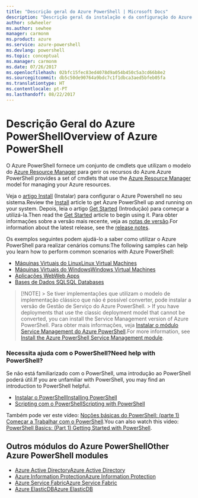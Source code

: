 ```yaml
---
title: "Descrição geral do Azure PowerShell | Microsoft Docs"
description: "Descrição geral da instalação e da configuração do Azure PowerShell."
author: sdwheeler
ms.author: sewhee
manager: carmonm
ms.product: azure
ms.service: azure-powershell
ms.devlang: powershell
ms.topic: conceptual
ms.manager: carmonm
ms.date: 07/26/2017
ms.openlocfilehash: 02bfc15fec83ed4078d9a054b450c5a3cd66b8e2
ms.sourcegitcommit: db5c50de90764a9bdc7c1f1dbca3aed5bfeb05fa
ms.translationtype: HT
ms.contentlocale: pt-PT
ms.lasthandoff: 08/22/2017
---
```

# <a name="overview-of-azure-powershell"></a><span data-ttu-id="f2690-103">Descrição Geral do Azure PowerShell</span><span class="sxs-lookup"><span data-stu-id="f2690-103">Overview of Azure PowerShell</span></span>

<span data-ttu-id="f2690-104">O Azure PowerShell fornece um conjunto de cmdlets que utilizam o modelo do [Azure Resource Manager](/azure/azure-resource-manager/resource-group-overview) para gerir os recursos do Azure.</span><span class="sxs-lookup"><span data-stu-id="f2690-104">Azure PowerShell provides a set of cmdlets that use the [Azure Resource Manager](/azure/azure-resource-manager/resource-group-overview) model for managing your Azure resources.</span></span>

<span data-ttu-id="f2690-105">Veja o [artigo Install](install-azurerm-ps.md) (Instalar) para configurar o Azure Powershell no seu sistema.</span><span class="sxs-lookup"><span data-stu-id="f2690-105">Review the [Install](install-azurerm-ps.md) article to get Azure PowerShell up and running on your system.</span></span> <span data-ttu-id="f2690-106">Depois, leia o artigo [Get Started](get-started-azureps.md) (Introdução) para começar a utilizá-la.</span><span class="sxs-lookup"><span data-stu-id="f2690-106">Then read the [Get Started](get-started-azureps.md) article to begin using it.</span></span> <span data-ttu-id="f2690-107">Para obter informações sobre a versão mais recente, veja as [notas de versão](release-notes-azureps.md).</span><span class="sxs-lookup"><span data-stu-id="f2690-107">For information about the latest release, see the [release notes](release-notes-azureps.md).</span></span>

<span data-ttu-id="f2690-108">Os exemplos seguintes podem ajudá-lo a saber como utilizar o Azure PowerShell para realizar cenários comuns:</span><span class="sxs-lookup"><span data-stu-id="f2690-108">The following samples can help you learn how to perform common scenarios with Azure PowerShell:</span></span>

* [<span data-ttu-id="f2690-109">Máquinas Virtuais do Linux</span><span class="sxs-lookup"><span data-stu-id="f2690-109">Linux Virtual Machines</span></span>](/azure/virtual-machines/virtual-machines-linux-powershell-samples?toc=/powershell/azure/toc.json)
* [<span data-ttu-id="f2690-110">Máquinas Virtuais do Windows</span><span class="sxs-lookup"><span data-stu-id="f2690-110">Windows Virtual Machines</span></span>](/azure/virtual-machines/virtual-machines-windows-powershell-samples?toc=/powershell/azure/toc.json)
* [<span data-ttu-id="f2690-111">Aplicações Web</span><span class="sxs-lookup"><span data-stu-id="f2690-111">Web Apps</span></span>](/azure/app-service-web/app-service-powershell-samples?toc=/powershell/azure/toc.json)
* [<span data-ttu-id="f2690-112">Bases de Dados SQL</span><span class="sxs-lookup"><span data-stu-id="f2690-112">SQL Databases</span></span>](/azure/sql-database/sql-database-powershell-samples?toc=/powershell/azure/toc.json)

> [!NOTE]<span data-ttu-id="f2690-113"> > Se tiver implementações que utilizam o modelo de implementação clássico que não é possível converter, pode instalar a versão de Gestão de Serviço do Azure PowerShell.</span><span class="sxs-lookup"><span data-stu-id="f2690-113"> > If you have deployments that use the classic deployment model that cannot be converted, you can install the Service Management version of Azure PowerShell.</span></span> <span data-ttu-id="f2690-114">Para obter mais informações, veja [Instalar o módulo Service Management do Azure PowerShell](/powershell/azure/servicemanagement/install-azure-ps).</span><span class="sxs-lookup"><span data-stu-id="f2690-114">For more information, see [Install the Azure PowerShell Service Management module](/powershell/azure/servicemanagement/install-azure-ps).</span></span>

### <a name="need-help-with-powershell"></a><span data-ttu-id="f2690-115">Necessita ajuda com o PowerShell?</span><span class="sxs-lookup"><span data-stu-id="f2690-115">Need help with PowerShell?</span></span>

<span data-ttu-id="f2690-116">Se não está familiarizado com o PowerShell, uma introdução ao PowerShell poderá útil.</span><span class="sxs-lookup"><span data-stu-id="f2690-116">If you are unfamiliar with PowerShell, you may find an introduction to PowerShell helpful.</span></span>

* [<span data-ttu-id="f2690-117">Instalar o PowerShell</span><span class="sxs-lookup"><span data-stu-id="f2690-117">Installing PowerShell</span></span>](/powershell/scripting/installing-windows-powershell)
* [<span data-ttu-id="f2690-118">Scripting com o PowerShell</span><span class="sxs-lookup"><span data-stu-id="f2690-118">Scripting with PowerShell</span></span>](/powershell/scripting/scripting-with-windows-powershell)

<span data-ttu-id="f2690-119">Também pode ver este vídeo: [Noções básicas do PowerShell: (parte 1) Começar a Trabalhar com o PowerShell](https://channel9.msdn.com/Blogs/Taste-of-Premier/PowerShellBasicsPart1).</span><span class="sxs-lookup"><span data-stu-id="f2690-119">You can also watch this video: [PowerShell Basics: (Part 1) Getting Started with PowerShell](https://channel9.msdn.com/Blogs/Taste-of-Premier/PowerShellBasicsPart1).</span></span>

## <a name="other-azure-powershell-modules"></a><span data-ttu-id="f2690-120">Outros módulos do Azure PowerShell</span><span class="sxs-lookup"><span data-stu-id="f2690-120">Other Azure PowerShell modules</span></span>

* [<span data-ttu-id="f2690-121">Azure Active Directory</span><span class="sxs-lookup"><span data-stu-id="f2690-121">Azure Active Directory</span></span>](/powershell/azure/active-directory/)
* [<span data-ttu-id="f2690-122">Azure Information Protection</span><span class="sxs-lookup"><span data-stu-id="f2690-122">Azure Information Protection</span></span>](/powershell/azure/aip/)
* [<span data-ttu-id="f2690-123">Azure Service Fabric</span><span class="sxs-lookup"><span data-stu-id="f2690-123">Azure Service Fabric</span></span>](/powershell/azure/service-fabric/)
* [<span data-ttu-id="f2690-124">Azure ElasticDB</span><span class="sxs-lookup"><span data-stu-id="f2690-124">Azure ElasticDB</span></span>](/powershell/azure/elasticdbjobs/)
